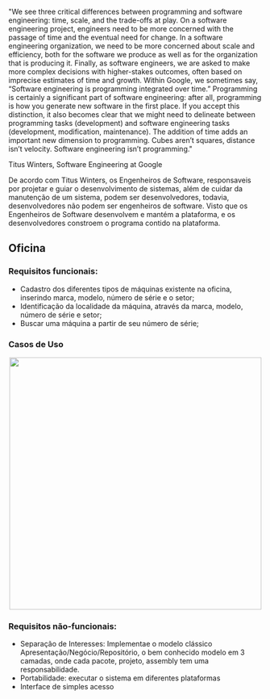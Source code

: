 "We see three critical differences between programming and software engineering: time, scale, and the trade-offs at play. On a software engineering project, engineers need to be more concerned with the passage of time and the eventual need for change. In a software engineering organization, we need to be more concerned about scale and efficiency, both for the software we produce as well as for the organization that is producing it. Finally, as software engineers, we are asked to make more complex decisions with higher-stakes outcomes, often based on imprecise estimates of time and growth. Within Google, we sometimes say, “Software engineering is programming integrated over time.” Programming is certainly a significant part of software engineering: after all, programming is how you generate new software in the first place. If you accept this distinction, it also becomes clear that we might need to delineate between programming tasks (development) and software engineering tasks (development, modification, maintenance). The addition of time adds an important new dimension to programming. Cubes aren’t squares, distance isn’t velocity. Software engineering isn’t programming."

Titus Winters, Software Engineering at Google

De acordo com Titus Winters, os Engenheiros de Software, responsaveis por projetar e guiar o desenvolvimento de sistemas, além de cuidar da manutenção de um sistema, podem ser desenvolvedores, todavia, desenvolvedores não podem ser engenheiros de software. Visto que os Engenheiros de Software desenvolvem e mantém a plataforma, e os desenvolvedores constroem o programa contido na plataforma.


## Oficina

### Requisitos funcionais:
  - Cadastro dos diferentes tipos de máquinas existente na oficina, inserindo marca, modelo, número de série e o setor; 
  - Identificação da localidade da máquina, através da marca, modelo, número de série e setor;
  - Buscar uma máquina a partir de seu número de série;

### Casos de Uso
<div align="center">
<img src="https://user-images.githubusercontent.com/108765052/186028012-74b1b0c0-f78b-44ed-9e6a-d5e02d687939.png" width="500px" />
</div>

### Requisitos não-funcionais:
  - Separação de Interesses: Implementae o modelo clássico Apresentação/Negócio/Repositório, o bem conhecido modelo em 3 camadas, onde cada pacote, projeto, assembly tem uma responsabilidade.
  - Portabilidade: executar o sistema em diferentes plataformas
  - Interface de simples acesso
  
 
